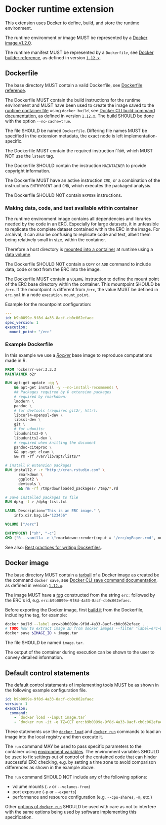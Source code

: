 # Docker runtime extension

This extension uses [Docker](http://docker.com/) to define, build, and store the runtime environment.

The runtime environment or image MUST be represented by a [Docker image v1.2.0](https://github.com/docker/docker/blob/master/image/spec/v1.2.md).

The runtime manifest MUST be represented by a `Dockerfile`, see [Docker builder reference](https://docs.docker.com/engine/reference/builder/), as defined in version [`1.12.x`](https://github.com/docker/docker/blob/1.12.x/docs/reference/builder.md).

## Dockerfile

The base directory MUST contain a valid Dockerfile, see [Dockerfile reference](https://docs.docker.com/engine/reference/builder/).

The Dockerfile MUST contain the build instructions for the runtime environment and MUST have been used to create the image saved to the [runtime container file](#runtime-container-file) using `docker build`, see [Docker CLI build command documentation](https://docs.docker.com/engine/reference/commandline/build/), as defined in version [`1.12.x`](https://github.com/docker/docker/blob/1.12.x/docs/reference/commandline/build.md).
The build SHOULD be done with the option `--no-cache=true`.

The file SHOULD be named `Dockerfile`.
Differing file names MUST be specified in the extension metadata, the exact node is left implementation-specific.

The Dockerfile MUST contain the required instruction `FROM`, which MUST NOT use the `latest` tag.

The Dockerfile SHOULD contain the instruction `MAINTAINER` to provide copyright information.

The Dockerfile MUST have an active instruction `CMD`, or a combination of the instructions `ENTRYPOINT` and `CMD`, which executes the packaged analysis.

The Dockerfile SHOULD NOT contain `EXPOSE` instructions.

### Making data, code, and text available within container

The runtime environment image contains all dependencies and libraries needed by the code in an ERC.
Especially for large datasets, it in unfeasible to replicate the complete dataset contained within the ERC in the image.
For archival, it can also be confusing to replicate code and text, albeit them being relatively small in size, within the container.

Therefore a host directory is [mounted into a container](https://docs.docker.com/engine/reference/commandline/run/#mount-volume--v---read-only) at runtime using a [data volume](https://docs.docker.com/engine/tutorials/dockervolumes/#mount-a-host-directory-as-a-data-volume).

The Dockerfile SHOULD NOT contain a `COPY` or `ADD` command to include data, code or text from the ERC into the image.

The Dockerfile MUST contain a `VOLUME` instruction to define the mount point of the ERC base directory within the container.
This mountpoint SHOULD be `/erc`.
If the mountpoint is different from `/erc`, the value MUST be defined in `erc.yml` in a node `execution.mount_point`.

Example for the mountpoint configuration:

```yml
---
id: b9b0099e-9f8d-4a33-8acf-cb0c062efaec
spec_version: 1
execution:
  mount_point: "/erc"
```

### Example Dockerfile

In this example we use a [_Rocker_](https://github.com/rocker-org/rocker) base image to reproduce computations made in R.

```Dockerfile
FROM rocker/r-ver:3.3.3
MAINTAINER o2r

RUN apt-get update -qq \
	&& apt-get install -y --no-install-recommends \
	## Packages required by R extension packages
	# required by rmarkdown:
	lmodern \
	pandoc \
	# for devtools (requires git2r, httr):
	libcurl4-openssl-dev \
	libssl-dev \
	git \
	# for udunits:
	libudunits2-0 \
	libudunits2-dev \
	# required when knitting the document
	pandoc-citeproc \
	&& apt-get clean \
	&& rm -rf /var/lib/apt/lists/*

# install R extension packages
RUN install2.r -r "http://cran.rstudio.com" \
	  rmarkdown \
	  ggplot2 \
	  devtools \
	  && rm -rf /tmp/downloaded_packages/ /tmp/*.rd

# Save installed packages to file
RUN dpkg -l > /dpkg-list.txt

LABEL Description="This is an ERC image." \
	info.o2r.bag.id="123456"

VOLUME ["/erc"]

ENTRYPOINT ["sh", "-c"]
CMD ["R --vanilla -e \"rmarkdown::render(input = '/erc/myPaper.rmd', output_dir = '/erc', output_format = rmarkdown::html_document())\""]
```

See also: [Best practices for writing Dockerfiles](https://docs.docker.com/engine/userguide/eng-image/dockerfile_best-practices/#run).


## Docker image

The base directory MUST contain a [tarball](https://en.wikipedia.org/wiki/Tar_(computing)) of a Docker image as created be the command `docker save`, see [Docker CLI save command documentation](https://docs.docker.com/engine/reference/commandline/save/), as defined in version [`1.12.x`](https://github.com/docker/docker/blob/1.12.x/docs/reference/commandline/save.md).

The image MUST have a [_tag_](https://docs.docker.com/engine/reference/commandline/build/#tag-an-image--t) constructed from the string `erc:` followed by the ERC's id, e.g. `erc:b9b0099e-9f8d-4a33-8acf-cb0c062efaec`.

Before exporting the Docker image, first [build it](https://docs.docker.com/engine/reference/commandline/build/) from the Dockerfile, including the tag, for example:

```bash
docker build --label erc=b9b0099e-9f8d-4a33-8acf-cb0c062efaec .
# TODO how to extract image ID from docker images --filter "label=erc=b9b0099e-9f8d-4a33-8acf-cb0c062efaec"
docker save $IMAGE_ID > image.tar
```

The file SHOULD be named `image.tar`.

The output of the container during execution can be shown to the user to convey detailed information.


## Default control statements

The default control statements of implementing tools MUST be as shown in the following example configuration file.

```yml
id: b9b0099e-9f8d-4a33-8acf-cb0c062efaec
version: 1
execution:
  command:
    - `docker load --input image.tar`
    - `docker run -it -e TZ=CET erc:b9b0099e-9f8d-4a33-8acf-cb0c062efaec`
```

These statements use the [`docker load`](https://docs.docker.com/engine/reference/commandline/load/) and [`docker run`](https://docs.docker.com/engine/reference/run/) commands to load an image into the local registry and then execute it.

The `run` command MAY be used to pass specific parameters to the container using [environment variables](https://docs.docker.com/engine/reference/commandline/run/#set-environment-variables--e---env---env-file).
The environment variables SHOULD be used to fix settings out of control of the contained code that can hinder successful ERC checking, e.g. by setting a time zone to avoid comparison differences as shown in the example above.

The `run` command SHOULD NOT include any of the following options:

- volume mounts (`-v` or `--volumes-from`)
- port exposure (`-p` or `--exports`)
- performance and resource configuration (e.g. `--cpu-shares`, `-m`, etc.)

Other [options of `docker run`]() SHOULD be used with care as not to interfere with the same options being used by software implementing this specification.
